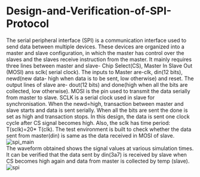 # Design-and-Verification-of-SPI-Protocol
The serial peripheral interface (SPI) is a communication interface used to send data between multiple devices. These devices are organized into a master and slave configuration, in which the master has control over the slaves and the slaves receive instruction from the master. It mainly requires three lines between master and slave- Chip Select(CS), Master In Slave Out (MOSI) ans sclk( serial clock). The inputs to Master are-clk, din(12 bits), newd(new data- high when data is to be sent, low otherwise) and reset. The output lines of slave are- dout(12 bits) and done(high when all the bits are collected, low otherwise). MOSI is the pin used to transmit the data serially from master to slave. SCLK is a serial clock used in slave for synchronisation. When the newd=high, transaction between master and slave starts and data is sent serially. When all the bits are sent the done is set as high and transaction stops. In this design, the data is sent one clock cycle after CS signal becomes high. Also, the sclk has time period: T(sclk)=20* T(clk). The test environment is built to check whether the data sent from master(din) is same as the data received in MOSI of slave.  
![spi_main](https://github.com/NMeghaShree/Design-and-Verification-of-SPI-Protocol/assets/98016085/69226d82-c9c6-4d8d-807f-f73f1f5dd217)  
 The waveform obtained shows the signal values at various simulation times. It can be verified that the data sent by din(3a7) is received by slave when CS becomes high again and data from master is collected by temp (slave).  
![spi](https://github.com/NMeghaShree/Design-and-Verification-of-SPI-Protocol/assets/98016085/8e157cdf-44d9-45e1-8ad9-b59bc51840f1)
